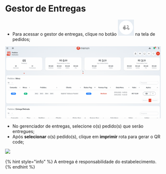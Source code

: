 # Gestor de Entregas

* Para acessar o gestor de entregas, clique no botão ![](<../../.gitbook/assets/image (9).png>) na tela de pedidos;

![](../../.gitbook/assets/gestor.entregas1.gif)

* No gerenciador de entregas, selecione o(s) pedido(s) que serão entregues;
* Após **selecionar** o(s) pedido(s), clique em **imprimir** rota para gerar o QR code;

![](../../.gitbook/assets/gestor.entregas2.gif)

{% hint style="info" %}
A entrega é responsabilidade do estabelecimento.
{% endhint %}
